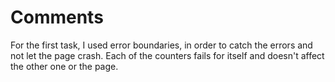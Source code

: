 # Comments
For the first task, I used error boundaries, in order to catch the errors and not let the page crash. Each of the counters fails for itself and doesn't affect the other one or the page. 
